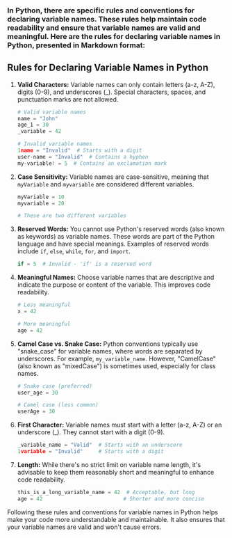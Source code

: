 ### In Python, there are specific rules and conventions for declaring variable names. These rules help maintain code readability and ensure that variable names are valid and meaningful. Here are the rules for declaring variable names in Python, presented in Markdown format:

## Rules for Declaring Variable Names in Python

1. **Valid Characters:** Variable names can only contain letters (a-z, A-Z), digits (0-9), and underscores (_). Special characters, spaces, and punctuation marks are not allowed.

   ```python
   # Valid variable names
   name = "John"
   age_1 = 30
   _variable = 42

   # Invalid variable names
   1name = "Invalid"  # Starts with a digit
   user-name = "Invalid"  # Contains a hyphen
   my-variable! = 5  # Contains an exclamation mark
   ```

2. **Case Sensitivity:** Variable names are case-sensitive, meaning that `myVariable` and `myvariable` are considered different variables.

   ```python
   myVariable = 10
   myvariable = 20

   # These are two different variables
   ```

3. **Reserved Words:** You cannot use Python's reserved words (also known as keywords) as variable names. These words are part of the Python language and have special meanings. Examples of reserved words include `if`, `else`, `while`, `for`, and `import`.

   ```python
   if = 5  # Invalid - 'if' is a reserved word
   ```

4. **Meaningful Names:** Choose variable names that are descriptive and indicate the purpose or content of the variable. This improves code readability.

   ```python
   # Less meaningful
   x = 42

   # More meaningful
   age = 42
   ```

5. **Camel Case vs. Snake Case:** Python conventions typically use "snake_case" for variable names, where words are separated by underscores. For example, `my_variable_name`. However, "CamelCase" (also known as "mixedCase") is sometimes used, especially for class names.

   ```python
   # Snake case (preferred)
   user_age = 30

   # Camel case (less common)
   userAge = 30
   ```

6. **First Character:** Variable names must start with a letter (a-z, A-Z) or an underscore (_). They cannot start with a digit (0-9).

   ```python
   _variable_name = "Valid"  # Starts with an underscore
   1variable = "Invalid"     # Starts with a digit
   ```

7. **Length:** While there's no strict limit on variable name length, it's advisable to keep them reasonably short and meaningful to enhance code readability.

   ```python
   this_is_a_long_variable_name = 42  # Acceptable, but long
   age = 42                          # Shorter and more concise
   ```

Following these rules and conventions for variable names in Python helps make your code more understandable and maintainable. It also ensures that your variable names are valid and won't cause errors.